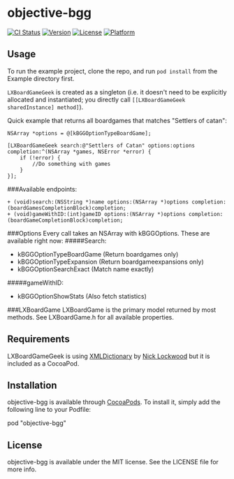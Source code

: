 # objective-bgg

[![CI Status](http://img.shields.io/travis/=/objective-bgg.svg?style=flat)](https://travis-ci.org/=/objective-bgg)
[![Version](https://img.shields.io/cocoapods/v/objective-bgg.svg?style=flat)](http://cocoadocs.org/docsets/objective-bgg)
[![License](https://img.shields.io/cocoapods/l/objective-bgg.svg?style=flat)](http://cocoadocs.org/docsets/objective-bgg)
[![Platform](https://img.shields.io/cocoapods/p/objective-bgg.svg?style=flat)](http://cocoadocs.org/docsets/objective-bgg)

## Usage

To run the example project, clone the repo, and run `pod install` from the Example directory first.

`LXBoardGameGeek` is created as a singleton (i.e. it doesn't need to be explicitly allocated and instantiated; you directly call `[[LXBoardGameGeek sharedInstance] method]`).

Quick example that returns all boardgames that matches "Settlers of catan":
```objc
NSArray *options = @[kBGGOptionTypeBoardGame];

[LXBoardGameGeek search:@"Settlers of Catan" options:options completion:^(NSArray *games, NSError *error) {
    if (!error) {
        //Do something with games
    }
}];
```

###Available endpoints:
```objc
+ (void)search:(NSString *)name options:(NSArray *)options completion:(boardGamesCompletionBlock)completion;
+ (void)gameWithID:(int)gameID options:(NSArray *)options completion:(boardGameCompletionBlock)completion;
```

###Options
Every call takes an NSArray with kBGGOptions. These are available right now:
#####Search:
 - kBGGOptionTypeBoardGame (Return boardgames only)
 - kBGGOptionTypeExpansion (Return boardgameexpansions only)
 - kBGGOptionSearchExact (Match name exactly)

#####gameWithID:
 - kBGGOptionShowStats (Also fetch statistics)

###LXBoardGame
LXBoardGame is the primary model returned by most methods. See LXBoardGame.h for all available properties.

## Requirements
LXBoardGameGeek is using [XMLDictionary](https://github.com/nicklockwood/XMLDictionary) by [Nick Lockwood](https://github.com/nicklockwood) but it is included as a CocoaPod.

## Installation

objective-bgg is available through [CocoaPods](http://cocoapods.org). To install
it, simply add the following line to your Podfile:

pod "objective-bgg"

## License

objective-bgg is available under the MIT license. See the LICENSE file for more info.